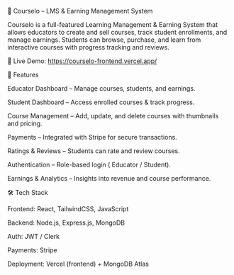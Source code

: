 📘 Courselo – LMS & Earning Management System

Courselo is a full-featured Learning Management & Earning System that allows educators to create and sell courses, track student enrollments, and manage earnings. Students can browse, purchase, and learn from interactive courses with progress tracking and reviews.

🔗 Live Demo: https://courselo-frontend.vercel.app/



🚀 Features

Educator Dashboard – Manage courses, students, and earnings.

Student Dashboard – Access enrolled courses & track progress.

Course Management – Add, update, and delete courses with thumbnails and pricing.

Payments – Integrated with Stripe for secure transactions.

Ratings & Reviews – Students can rate and review courses.

Authentication – Role-based login ( Educator / Student).

Earnings & Analytics – Insights into revenue and course performance.




🛠 Tech Stack

Frontend: React, TailwindCSS, JavaScript

Backend: Node.js, Express.js, MongoDB

Auth: JWT / Clerk

Payments: Stripe

Deployment: Vercel (frontend) + MongoDB Atlas

